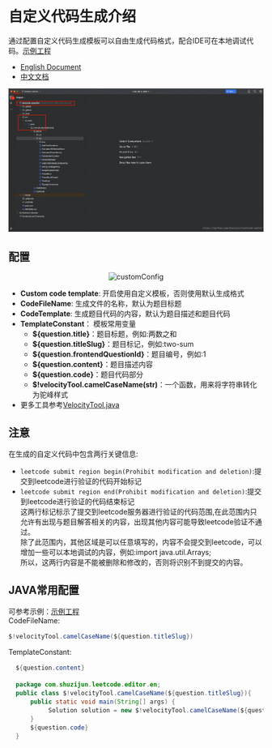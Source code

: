 # 自定义代码生成介绍  
  通过配置自定义代码生成模板可以自由生成代码格式，配合IDE可在本地调试代码。[示例工程](https://github.com/shuzijun/leetcode-question)  
  - [English Document](https://github.com/shuzijun/leetcode-editor/blob/master/doc/CustomCode.md)  
  - [中文文档](#配置)   
  <p align="center">
    <img src="https://raw.githubusercontent.com/shuzijun/leetcode-editor/master/doc/customConfig-100.gif" alt="demo"/>
  </p>  
  
## 配置  
<p align="center">
  <img src="https://raw.githubusercontent.com/shuzijun/leetcode-editor/master/doc/customConfig.png" alt="customConfig"/>
</p>  
  
  - **Custom code template**: 开启使用自定义模板，否则使用默认生成格式  
  - **CodeFileName**: 生成文件的名称，默认为题目标题  
  - **CodeTemplate**: 生成题目代码的内容，默认为题目描述和题目代码   
  - **TemplateConstant**： 模板常用变量  
    - **${question.title}**：题目标题，例如:两数之和  
    - **${question.titleSlug}**：题目标记，例如:two-sum  
    - **${question.frontendQuestionId}**：题目编号，例如:1  
    - **${question.content}**：题目描述内容  
    - **${question.code}**：题目代码部分  
    - **$!velocityTool.camelCaseName(str)**：一个函数，用来将字符串转化为驼峰样式  
  - 更多工具参考[VelocityTool.java](https://github.com/shuzijun/leetcode-editor/blob/master/src/main/java/com/shuzijun/leetcode/plugin/utils/VelocityTool.java)

## 注意  
  在生成的自定义代码中包含两行关键信息:  
  - `leetcode submit region begin(Prohibit modification and deletion)`:提交到leetcode进行验证的代码开始标记  
  - `leetcode submit region end(Prohibit modification and deletion)`:提交到leetcode进行验证的代码结束标记  
  这两行标记标示了提交到leetcode服务器进行验证的代码范围,在此范围内只允许有出现与题目解答相关的内容，出现其他内容可能导致leetcode验证不通过。  
  除了此范围内，其他区域是可以任意填写的，内容不会提交到leetcode，可以增加一些可以本地调试的内容，例如:import java.util.Arrays;  
  所以，这两行内容是不能被删除和修改的，否则将识别不到提交的内容。
  
## JAVA常用配置  
  可参考示例：[示例工程](https://github.com/shuzijun/leetcode-question)  
  CodeFileName:
  ```java
  $!velocityTool.camelCaseName(${question.titleSlug})
  ```
  TemplateConstant:
  ```java
    ${question.content}
    
    package com.shuzijun.leetcode.editor.en;
    public class $!velocityTool.camelCaseName(${question.titleSlug}){
        public static void main(String[] args) {
             Solution solution = new $!velocityTool.camelCaseName(${question.titleSlug})().new Solution();
        }
        ${question.code}
    }
  ```
